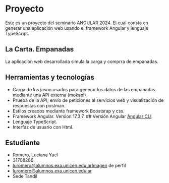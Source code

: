# Proyecto
Este es un proyecto del seminario ANGULAR 2024. El cual consta en generar una aplicación web usando el framework Angular y lenguaje TypeScript.

## La Carta. Empanadas

La aplicación web desarrollada simula la carga y comprra de empanadas.


## Herramientas y tecnologías
* Carga de los jason usados para generar los datos de las empanadas mediante una API externa (mokapi)
* Prueba de la API, envío de peticiones al servicios web y visualización de respuestas con postman.
* Estilos creados mediante framework Boostsrap y css.
* Framework Angular. Version 17.3.7. ## Versión Angular [Angular CLI](https://github.com/angular/angular-cli) 
* Lenguaje TypeScript.
* Interfaz de usuario con Html.



## Estudiante
* Romero, Luciana Yael
* 31708286
* luromero@alumnos.exa.unicen.edu.arImagen de perfil
* luromero@alumnos.exa.unicen.edu.ar
* Sede Tandil





